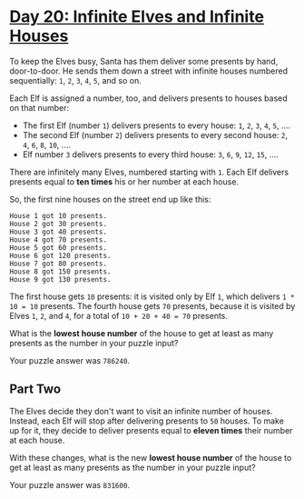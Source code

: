 # [Day 20: Infinite Elves and Infinite Houses](https://adventofcode.com/2015/day/20)

To keep the Elves busy, Santa has them deliver some presents by hand, door-to-door. He sends them down a street with infinite houses numbered sequentially: `1`, `2`, `3`, `4`, `5`, and so on.

Each Elf is assigned a number, too, and delivers presents to houses based on that number:

* The first Elf (number `1`) delivers presents to every house: `1`, `2`, `3`, `4`, `5`, ....
* The second Elf (number `2`) delivers presents to every second house: `2`, `4`, `6`, `8`, `10`, ....
* Elf number `3` delivers presents to every third house: `3`, `6`, `9`, `12`, `15`, ....

There are infinitely many Elves, numbered starting with `1`. Each Elf delivers presents equal to **ten times** his or her number at each house.

So, the first nine houses on the street end up like this:

```text
House 1 got 10 presents.
House 2 got 30 presents.
House 3 got 40 presents.
House 4 got 70 presents.
House 5 got 60 presents.
House 6 got 120 presents.
House 7 got 80 presents.
House 8 got 150 presents.
House 9 got 130 presents.
```

The first house gets `10` presents: it is visited only by Elf `1`, which delivers `1 * 10 = 10` presents. The fourth house gets `70` presents, because it is visited by Elves `1`, `2`, and `4`, for a total of `10 + 20 + 40 = 70` presents.

What is the **lowest house number** of the house to get at least as many presents as the number in your puzzle input?

Your puzzle answer was `786240`.

## Part Two

The Elves decide they don't want to visit an infinite number of houses. Instead, each Elf will stop after delivering presents to `50` houses. To make up for it, they decide to deliver presents equal to **eleven times** their number at each house.

With these changes, what is the new **lowest house number** of the house to get at least as many presents as the number in your puzzle input?

Your puzzle answer was `831600`.
